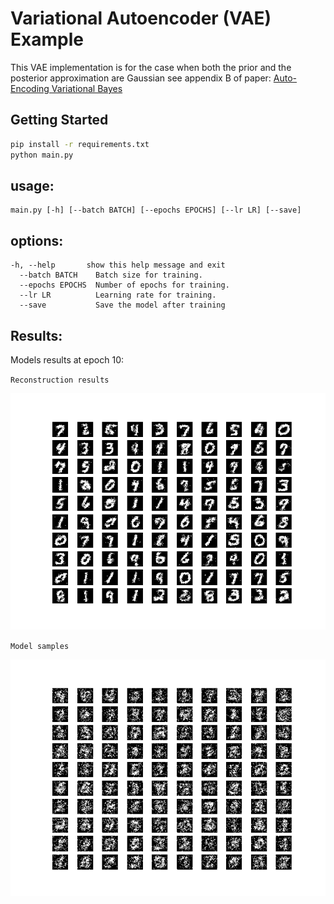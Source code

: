 # Variational Autoencoder (VAE) Example

This VAE implementation is for the case when both the prior and the posterior approximation are Gaussian see appendix B of paper:  [Auto-Encoding Variational Bayes](https://arxiv.org/abs/1312.6114)


## Getting Started

```bash
pip install -r requirements.txt
python main.py
```
## usage:
``` 
main.py [-h] [--batch BATCH] [--epochs EPOCHS] [--lr LR] [--save]
```
## options:
```  
-h, --help       show this help message and exit
  --batch BATCH    Batch size for training.
  --epochs EPOCHS  Number of epochs for training.
  --lr LR          Learning rate for training.
  --save           Save the model after training
```

## Results:
Models results at epoch 10:

`Reconstruction results`

![Sample Image](images/reconstruction.png)

`Model samples`

![Sample Image](images/model_samples.png)



